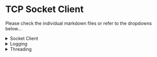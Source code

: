 <h1>TCP Socket Client</h1>
<p>Please check the individual markdown files or refer to the dropdowns below...</p>
<details>
                <summary>Socket Client</summary>
                    <!-- space needed -->

# Write a SocketClient in Java (now updated with `InteractiveTCPClient.java`)

    Write a Java app that will

        Connect to a server (command-line parameter) on a port (2nd command-line parameter)
        Take any input passed on the command line (any command-line parameter beyond 2), send it down the socket
        Capture any output from the socket, print it to the console

    Demonstrate that it works by connecting to:

        server djxmmx.net / port 17 (Quote of the Day service)
        server time.nist.gov / port 13 (Date-and-Time service)
        server tcpbin.com / port 4242 or 34.230.40.69 / port 30000 (Echo service)

    In each case, capture the shell session in a video or text file, and put those files into the GitHub repository containing your code.

## `server djxmmx.net / port 17`

    elbertcheng$ java TCPClient.java djxmmx.net 17
    "On this day, I see clearly, everything has come to life.
    A bitter place, and a broken dream, and we'll leave it all behind.
    On this day, it's so real to me, everything has come to life.
    Another chance, to chase a dream, another chance to feel, chance to feel alive..."

## `server time.nist.gov / port 13`

    elbertcheng$ java TCPClient.java time.nist.gov 13

    60043 23-04-09 02:06:51 50 0 0 132.3 UTC(NIST) * 

## `server tcpbin.com / port 4242` - doesn't return anything but Ted said it was fine!

    elbertcheng$ java TCPClient.java tcpbin.com 4242

</details>
<details>
                <summary>Logging</summary>
                    <!-- space -->

# Logging

    Provide diagnostic logging that describes to the console what is happening (1pt)
    The logging is configurable, displaying different "levels" of logging depending on a command-line flag passed in (2 pts)

## 1. Provide diagnostic logging that describes to the console what is happening

I added a LOGGER to my application and printed out the exact actions that the program is going to run to let the user knows exactly what is happening. Then if an error is encountered, it will print an SEVERE level log to let the user know that something went wrong.

    elbertcheng$ javac TCPClient.java ; java TCPClient.java djxmmx.net 17 -f
    Log level: FINE

    Apr 08, 2023 9:21:49 PM TCPClient main
    FINE: Host: djxmmx.net, Port: 17, Flag: -f
    Apr 08, 2023 9:21:49 PM TCPClient main
    INFO: Starting TCPClient...
    Apr 08, 2023 9:21:49 PM TCPClient main
    INFO: Connecting to djxmmx.net:17...
    Apr 08, 2023 9:21:49 PM TCPClient main
    FINE: Opening socket...
    Apr 08, 2023 9:21:49 PM TCPClient main
    FINE: Socket connection successful!
    Apr 08, 2023 9:21:49 PM TCPClient main
    INFO: Message received: "Anyone could see the road that they walk on is paved in gold, and It's always summer, they'll never get cold.
    They'll never get hungry, they'll never get old and gray.
    You can see their shadows wandering off somewhere, they won't make it home but they really don't care.
    They wanted the highway, they're happier there today, today..."
            - Fastball (The Way)
    Apr 08, 2023 9:21:49 PM TCPClient main
    FINE: Closing socket...

## 2. The logging is configurable, displaying different "levels" of logging depending on a command-line flag passed in (2 pts)

There are two main command flags that I implemented: 

    java TCPClient.java [url] [port] -i/I   // INFO/SEVERE logs will be printed
    java TCPClient.java [url] [port] -f/F   // FINE (debug)/INFO/SEVERE logs will be printed
    java TCPClient.java [url] [port]        // SEVERE only logs will be printed

### (default/no flags) `java TCPClient.java djxmmx.net 17` for SEVERE only logs.

    elbertcheng$ javac TCPClient.java ; java TCPClient.java djxmmx.net 17
    Log level: SEVERE

    "I would rather fail in a cause I know some day will triumph, than win in a cause I know some day will fail..."
            - Woodrow Wilson

### `java TCPClient.java djxmmx.net 17 -i` for INFO/SEVERE logs. 

    elbertcheng$ javac TCPClient.java ; java TCPClient.java djxmmx.net 17
    Log level: INFO

    Apr 08, 2023 9:23:26 PM TCPClient main
    INFO: Starting TCPClient...
    Apr 08, 2023 9:23:26 PM TCPClient main
    INFO: Connecting to djxmmx.net:17...
    Apr 08, 2023 9:23:27 PM TCPClient main
    INFO: Message received: "That that don't kill me, can only make me stronger, I need you to hurry up now, cause I can't wait much longer.
    I know I got to be right now, cause I can't get much wronger, man I been waitin' all night now, that's how long I've been on ya..."
            - Kanye West (Stronger)

### `java TCPClient.java djxmmx.net 17 -f` is shown in the example under section 1 above. Can be used for debugging cases!


</details>
<details>
                <summary>Threading</summary>
                    <!-- space -->

# Threading

    Make your client interactive: Users can type at the console and the input goes down the socket
    TIP: you will need to have two Threads:
    one Thread handles command-line I/O (System.in, System.out)
    second Thread handles socket I/O
    Somehow those Threads need to talk to one another

> Take a look at `InteractiveTCPClient.java` instead of `TCPClient.java`!

So I made two threads `IOThread.java` and `SocketThread.java`.

`IOThread.java` - Handles the input and output of the user through the use of a Scanner object. Will not terminate until you type in the word: `exit`.

`SocketThread.java` - Handles the socket connection with the server/port that is defined by the user. An examplary command is `djxmmx.net 17`.

The two threads pass data with other by manipulating the `DataPayload.java` object. 

## `java InteractiveTCPClient.java -f`example

    elbertcheng$ javac InteractiveTCPClient.java ; javac threading/IOThread.java ; javac threading/SocketThread.java ; javac threading/DataPayload.java ; java InteractiveTCPClient.java
    Welcome to the Interactive TCP Client!

    Please use the -i flag to set the log level to INFO, and the -f flag to set the log level to FINE.
    If no flag is provided, the log level will be set to SEVERE.

    Enter a host and port to connect to, separated by a space. An example command is 'djxmmx.net 17'. Enter 'exit' to quit.
    djxmmx.net 17


    Here's the message you received:
    ================================
    "See I'ma tell you, like you told me.
    Cash rules everything, around me.
    Singin' dollar dollar bill ya'll, singin' dollar dollar bill ya'll..."
            - Akon (Sweetest Girl, Dollar Bill)
    ================================

    Enter a host and port to connect to, separated by a space. An example command is 'djxmmx.net 17'. Enter 'exit' to quit.
    exit

    Exiting the application! Goodbye!</details>

